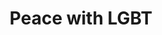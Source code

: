 ---
pid: MX34
title: Peace with LGBT
location_transcription: Fairmount Park
zipcode: '19139'
outside_phl: 
neighborhood: Walnut Hill
age: '15'
age_range: 13-19
instagram: 
image_file_name: MX_34.jpg
proposal_transcription: |-
  rainbow peace sign fist
  //LGBT Matters// //Peace Care Hope Love//
topic: LGBTQ+,Love
topic_summary: 0, 0
type: Other No Form
keywords_other: 
credit: Shadira Rich
image_labels: 
twitter: 
facebook: 
permalink: "/monuments/mx34/"
layout: item-page
---